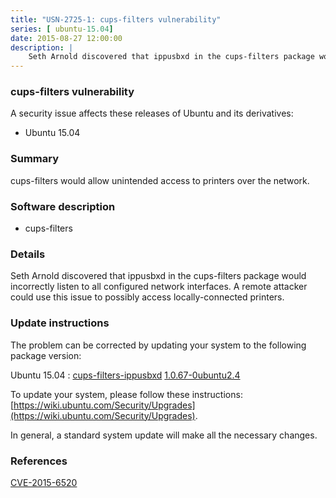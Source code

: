 ```yaml
---
title: "USN-2725-1: cups-filters vulnerability"
series: [ ubuntu-15.04]
date: 2015-08-27 12:00:00
description: |
    Seth Arnold discovered that ippusbxd in the cups-filters package would incorrectly listen to all configured network interfaces. A remote attacker could use this issue to possibly access locally-connected printers. 
--- 
```

 
 


### cups-filters vulnerability

A security issue affects these releases of Ubuntu and its derivatives:

* Ubuntu 15.04

### Summary

cups-filters would allow unintended access to printers over the network. 

### Software description

* cups-filters 

### Details

Seth Arnold discovered that ippusbxd in the cups-filters package would incorrectly listen to all configured network interfaces. A remote attacker could use this issue to possibly access locally-connected printers. 

### Update instructions

The problem can be corrected by updating your system to the following package version:

Ubuntu 15.04
 : [cups-filters-ippusbxd](https://launchpad.net/ubuntu/+source/cups-filters) <span> [1.0.67-0ubuntu2.4](https://launchpad.net/ubuntu/+source/cups-filters/1.0.67-0ubuntu2.4) </span> 

To update your system, please follow these instructions: [https://wiki.ubuntu.com/Security/Upgrades](https://wiki.ubuntu.com/Security/Upgrades).

In general, a standard system update will make all the necessary changes. 

### References

 
 [CVE-2015-6520](http://people.ubuntu.com/~ubuntu-security/cve/CVE-2015-6520)
 

